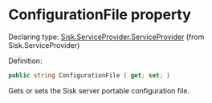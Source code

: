 <!--

Copyrights 2023 Sisk Framework - CypherPotato
Published under MIT license

!!! DO NOT EDIT THIS FILE !!!
This file was generated by a tool in the Sisk package. To edit the information in this documentation,
edit the XML documentation present in the Sisk source code.

-->


# ConfigurationFile property

Declaring type: [Sisk.ServiceProvider.ServiceProvider](/read?q=/contents/spec/Sisk.ServiceProvider.ServiceProvider.md) (from Sisk.ServiceProvider)


Definition:

```cs
public string ConfigurationFile { get; set; }
```

Gets or sets the Sisk server portable configuration file.

